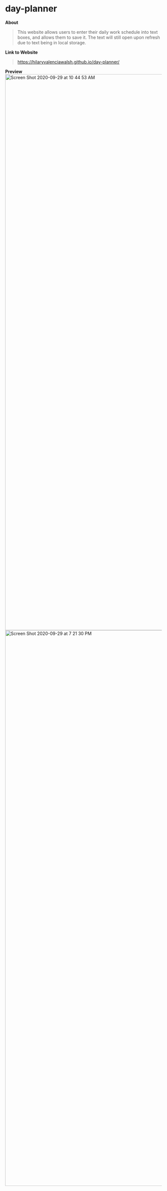 # day-planner
**About**
> This website allows users to enter their daily work schedule into text boxes, and allows them to save it. The text will still open upon refresh due to text being in local storage. 

**Link to Website**
> https://hilaryvalenciawalsh.github.io/day-planner/

**Preview**
 <img width="1789" alt="Screen Shot 2020-09-29 at 10 44 53 AM" src="https://user-images.githubusercontent.com/67081309/94641270-ad8cca80-0295-11eb-8635-e4574d041b96.png">
<img width="1788" alt="Screen Shot 2020-09-29 at 7 21 30 PM" src="https://user-images.githubusercontent.com/67081309/94641272-ae256100-0295-11eb-934f-4da4bc6dff87.png">